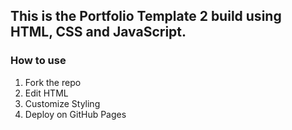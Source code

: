 ## This is the Portfolio Template 2 build using HTML, CSS and JavaScript.
### How to use
1. Fork the repo
2. Edit HTML
3. Customize Styling
4. Deploy on GitHub Pages
